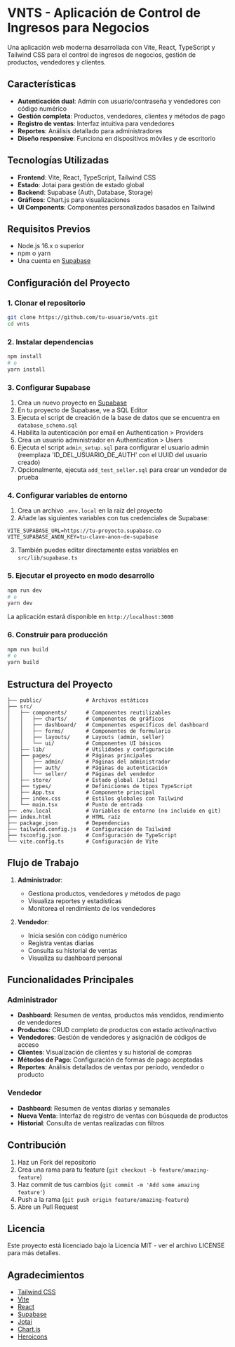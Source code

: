 # VNTS - Aplicación de Control de Ingresos para Negocios

Una aplicación web moderna desarrollada con Vite, React, TypeScript y Tailwind CSS para el control de ingresos de negocios, gestión de productos, vendedores y clientes.

## Características

- **Autenticación dual**: Admin con usuario/contraseña y vendedores con código numérico
- **Gestión completa**: Productos, vendedores, clientes y métodos de pago
- **Registro de ventas**: Interfaz intuitiva para vendedores
- **Reportes**: Análisis detallado para administradores
- **Diseño responsive**: Funciona en dispositivos móviles y de escritorio

## Tecnologías Utilizadas

- **Frontend**: Vite, React, TypeScript, Tailwind CSS
- **Estado**: Jotai para gestión de estado global
- **Backend**: Supabase (Auth, Database, Storage)
- **Gráficos**: Chart.js para visualizaciones
- **UI Components**: Componentes personalizados basados en Tailwind

## Requisitos Previos

- Node.js 16.x o superior
- npm o yarn
- Una cuenta en [Supabase](https://supabase.com)

## Configuración del Proyecto

### 1. Clonar el repositorio

```bash
git clone https://github.com/tu-usuario/vnts.git
cd vnts
```

### 2. Instalar dependencias

```bash
npm install
# o
yarn install
```

### 3. Configurar Supabase

1. Crea un nuevo proyecto en [Supabase](https://supabase.com)
2. En tu proyecto de Supabase, ve a SQL Editor
3. Ejecuta el script de creación de la base de datos que se encuentra en `database_schema.sql`
4. Habilita la autenticación por email en Authentication > Providers
5. Crea un usuario administrador en Authentication > Users
6. Ejecuta el script `admin_setup.sql` para configurar el usuario admin (reemplaza 'ID_DEL_USUARIO_DE_AUTH' con el UUID del usuario creado)
7. Opcionalmente, ejecuta `add_test_seller.sql` para crear un vendedor de prueba

### 4. Configurar variables de entorno

1. Crea un archivo `.env.local` en la raíz del proyecto
2. Añade las siguientes variables con tus credenciales de Supabase:

```
VITE_SUPABASE_URL=https://tu-proyecto.supabase.co
VITE_SUPABASE_ANON_KEY=tu-clave-anon-de-supabase
```

3. También puedes editar directamente estas variables en `src/lib/supabase.ts`

### 5. Ejecutar el proyecto en modo desarrollo

```bash
npm run dev
# o
yarn dev
```

La aplicación estará disponible en `http://localhost:3000`

### 6. Construir para producción

```bash
npm run build
# o
yarn build
```

## Estructura del Proyecto

```
├── public/              # Archivos estáticos
├── src/
│   ├── components/      # Componentes reutilizables
│   │   ├── charts/      # Componentes de gráficos
│   │   ├── dashboard/   # Componentes específicos del dashboard
│   │   ├── forms/       # Componentes de formulario
│   │   ├── layouts/     # Layouts (admin, seller)
│   │   └── ui/          # Componentes UI básicos
│   ├── lib/             # Utilidades y configuración
│   ├── pages/           # Páginas principales
│   │   ├── admin/       # Páginas del administrador
│   │   ├── auth/        # Páginas de autenticación
│   │   └── seller/      # Páginas del vendedor
│   ├── store/           # Estado global (Jotai)
│   ├── types/           # Definiciones de tipos TypeScript
│   ├── App.tsx          # Componente principal
│   ├── index.css        # Estilos globales con Tailwind
│   └── main.tsx         # Punto de entrada
├── .env.local           # Variables de entorno (no incluido en git)
├── index.html           # HTML raíz
├── package.json         # Dependencias
├── tailwind.config.js   # Configuración de Tailwind
├── tsconfig.json        # Configuración de TypeScript
└── vite.config.ts       # Configuración de Vite
```

## Flujo de Trabajo

1. **Administrador**:
   - Gestiona productos, vendedores y métodos de pago
   - Visualiza reportes y estadísticas
   - Monitorea el rendimiento de los vendedores

2. **Vendedor**:
   - Inicia sesión con código numérico
   - Registra ventas diarias
   - Consulta su historial de ventas
   - Visualiza su dashboard personal

## Funcionalidades Principales

### Administrador

- **Dashboard**: Resumen de ventas, productos más vendidos, rendimiento de vendedores
- **Productos**: CRUD completo de productos con estado activo/inactivo
- **Vendedores**: Gestión de vendedores y asignación de códigos de acceso
- **Clientes**: Visualización de clientes y su historial de compras
- **Métodos de Pago**: Configuración de formas de pago aceptadas
- **Reportes**: Análisis detallados de ventas por período, vendedor o producto

### Vendedor

- **Dashboard**: Resumen de ventas diarias y semanales
- **Nueva Venta**: Interfaz de registro de ventas con búsqueda de productos
- **Historial**: Consulta de ventas realizadas con filtros

## Contribución

1. Haz un Fork del repositorio
2. Crea una rama para tu feature (`git checkout -b feature/amazing-feature`)
3. Haz commit de tus cambios (`git commit -m 'Add some amazing feature'`)
4. Push a la rama (`git push origin feature/amazing-feature`)
5. Abre un Pull Request

## Licencia

Este proyecto está licenciado bajo la Licencia MIT - ver el archivo LICENSE para más detalles.

## Agradecimientos

- [Tailwind CSS](https://tailwindcss.com/)
- [Vite](https://vitejs.dev/)
- [React](https://reactjs.org/)
- [Supabase](https://supabase.com/)
- [Jotai](https://jotai.org/)
- [Chart.js](https://www.chartjs.org/)
- [Heroicons](https://heroicons.com/)
